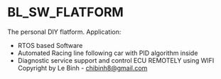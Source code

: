 # BL_SW_FLATFORM
The personal DIY flatform.
 Application: 
 - RTOS based Software
 - Automated Racing line following car with PID algorithm inside
 - Diagnostic service support and control ECU REMOTELY using WIFI  
 Copyright by Le Binh - chibinh8@gmail.com
